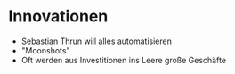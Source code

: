 # Innovationen
- Sebastian Thrun will alles automatisieren
- "Moonshots"
- Oft werden aus Investitionen ins Leere große Geschäfte
